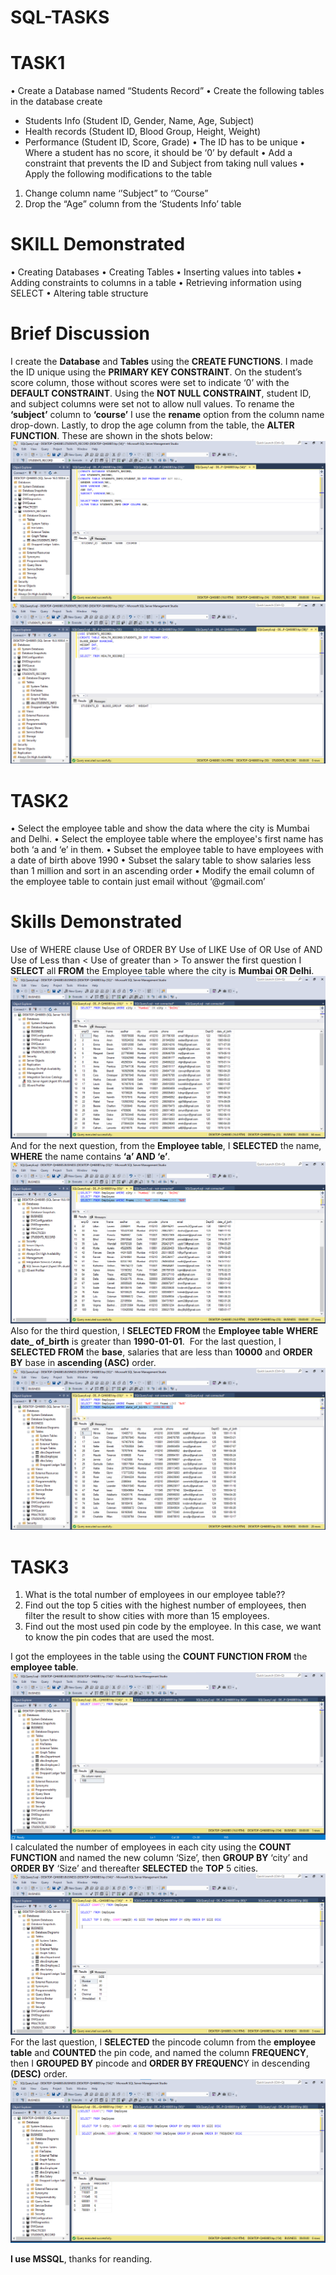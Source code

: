 # SQL-TASKS
# TASK1 
•	Create a Database named “Students Record”
•	Create the following tables in the database create
- Students Info  (Student ID, Gender, Name, Age, Subject)
- Health records (Student ID, Blood Group, Height, Weight)
-	Performance (Student ID, Score, Grade)
•	The ID has to be unique
•	Where a student has no score, it should be ‘0’ by default
•	Add a constraint that prevents the ID and Subject from taking null values
•	Apply the following modifications to the table
1.	Change column name ‘’Subject” to ‘’Course” 
2.	Drop the “Age” column from the ‘Students Info’ table
  # SKILL Demonstrated
•	Creating Databases
•	Creating Tables
•	Inserting values into tables
•	Adding constraints to columns in a table
•	Retrieving information using SELECT
•	Altering table structure
 # Brief Discussion
I create the **Database** and **Tables** using the **CREATE FUNCTIONS**. I made the ID unique using the **PRIMARY KEY CONSTRAINT**. On the student’s score column, those without scores were set to indicate ‘0’ with the **DEFAULT CONSTRAINT**. Using the **NOT NULL CONSTRAINT**, student ID, and subject columns were set not to allow null values.  To rename the **‘subject’** column to **‘course’** I use the **rename** option from the column name drop-down. Lastly, to drop the age column from the table, the **ALTER FUNCTION**. These are shown in the  shots below:
![](1.2.png)
![](1.3.png)
# TASK2 
•	Select the employee table and show the data where the city is Mumbai and Delhi. 
•	Select the employee table where the employee's first name has both ‘a and ‘e’  in them. 
•	 Subset the employee table to have employees with a date of birth above 1990
•	Subset the salary table to show salaries less than 1 million and sort in an ascending order
•	Modify the email column of the employee table to contain just email without ‘@gmail.com’
# Skills Demonstrated
Use of WHERE clause
Use of ORDER BY
Use of LIKE
Use of OR
Use of AND
Use of Less than <
Use of greater than >
To answer the first question I **SELECT** all **FROM** the Employee table where the city is **Mumbai OR Delhi**.
![](2.1.png)
And for the next question,  from the **Employee table**, I **SELECTED** the name, **WHERE** the name contains **‘a’ AND ‘e’**. 
![](2.2.png)
Also for the third question, I **SELECTED FROM** the **Employee table** **WHERE date_ of_birth** is greater than **1990-01-01**.
![]()
For the last question, I **SELECTED FROM** the **base**, salaries that are less than **10000** and **ORDER BY** base in **ascending (ASC)** order.
![](2.3.png)
# TASK3
1. What is the total number of employees in our employee table??
2. Find out the top 5 cities with the highest number of employees, then filter the result to show cities with more than 15 employees.
3. Find out the most used pin code by the employee. In this case, we want to know the pin codes that are used the most.
  
I got the employees in the table using the **COUNT FUNCTION FROM** the **employee table**.
![](TASK3.1.png)
I calculated the number of employees in each city using the **COUNT FUNCTION** and named the new column ‘Size’, then **GROUP BY** ‘city’ and **ORDER BY** ‘Size’ and thereafter **SELECTED** the **TOP** 5 cities.
![](3.2.png)
For the last question, I **SELECTED** the pincode column from the **employee table** and **COUNTED** the pin code, and named the column **FREQUENCY**, then I **GROUPED BY** pincode and **ORDER BY FREQUENC**Y in descending **(DESC)**  order.
![](3.3.png)

 **I use MSSQL**, thanks for reanding. 

















